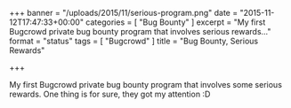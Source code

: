 +++
banner = "/uploads/2015/11/serious-program.png"
date = "2015-11-12T17:47:33+00:00"
categories = [ "Bug Bounty" ]
excerpt = "My first Bugcrowd private bug bounty program that involves serious rewards..."
format = "status"
tags = [ "Bugcrowd" ]
title = "Bug Bounty, Serious Rewards"

+++

My first Bugcrowd private bug bounty program that involves some serious rewards. One thing is for sure, they got my attention :D